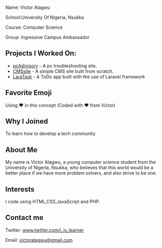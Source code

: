 Name: Victor Alagwu

School:University Of Nigeria, Nsukka

Course: Computer Science

Group: Ingressive Campus Ambassador

## Projects I Worked On: 

* [pcAdivisory](https://github.com/VictorAlagwu/pcAdvisory) - A pc troubleshooting  site.
* [CMSsite](https://github.com/VictorAlagwu/CMSsite) - A simple CMS site built from scratch.
* [LaraTask](https://github.com/VictorAlagwu/LaraTask) - A ToDo app built with the use of Laravel framework

## Favorite Emoji

Using :heart: in this concept (Coded with :heart: from Victor)
## Why I Joined

To learn how to develop a tech community 
## About Me
My name is Victor Alagwu, a young computer science student from the University of Nigeria, Nsukka, 
who believes that this world would be a better place if we have more problem solvers, and also strive to be one.

## Interests
I code using HTML,CSS,JavaScript and PHP.

## Contact me
Twitter: www.twitter.com/i_jv_learner

Email: victoralagwu@gmail.com

